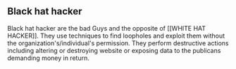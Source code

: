 ## Black hat hacker


Black hat hacker are the bad Guys and the opposite of [[WHITE HAT HACKER]]. They use techniques to find loopholes and exploit them without the organization's/individual's permission. They perform destructive actions including altering or destroying website or exposing data to the publicans demanding money in return.

